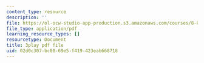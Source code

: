 ```yaml
---
content_type: resource
description: ''
file: https://ol-ocw-studio-app-production.s3.amazonaws.com/courses/8-01sc-classical-mechanics-fall-2016/02d0c307bc8069e5f419423eab668718_mjrQHIJj1iI.pdf
file_type: application/pdf
learning_resource_types: []
resourcetype: Document
title: 3play pdf file
uid: 02d0c307-bc80-69e5-f419-423eab668718
---
```

